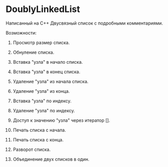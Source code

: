 # DoublyLinkedList
Написанный на C++ Двусвязный список с подробными комментариями.

Возможности:

1) Просмотр размер списка.
2) Обнуление списка.

3) Вставка "узла" в начало списка.
4) Вставка "узла" в конец списка.

5) Удаление "узла" из начала списка.
6) Удаление "узла" из конца.
    
7) Вставка "узла" по индексу.
8) Удаление "узла" по индексу.
    
9) Доступ к значению "узла" через итератор [].
    
10) Печать списка с начала.
11) Печать списка с конца.
    
13) Разворот списка.

14) Объединение двух списков в один.
